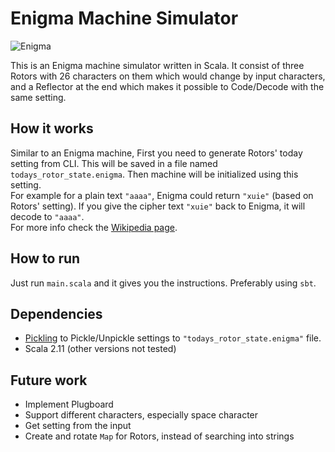# Enigma Machine Simulator
![Enigma](https://upload.wikimedia.org/wikipedia/commons/thumb/3/3e/EnigmaMachineLabeled.jpg/800px-EnigmaMachineLabeled.jpg)

This is an Enigma machine simulator written in Scala. It consist of three Rotors with 26 characters on them which would
change by input characters, and a Reflector at the end which makes it possible to Code/Decode with the same setting.

## How it works
Similar to an Enigma machine, First you need to generate Rotors' today setting from CLI. This will be saved in a file named 
`todays_rotor_state.enigma`. Then machine will be initialized using this setting.  
For example for a plain text `"aaaa"`, Enigma could return `"xuie"` (based on Rotors' setting). If you give the cipher text `"xuie"` back to Enigma,
 it will decode to `"aaaa"`.  
For more info check the [Wikipedia page](https://en.wikipedia.org/wiki/Enigma_machine).
## How to run
Just run `main.scala` and it gives you the instructions. Preferably using `sbt`.

## Dependencies
- [Pickling](https://github.com/scala/pickling) to Pickle/Unpickle settings to `"todays_rotor_state.enigma"` file.
- Scala 2.11 (other versions not tested) 

## Future work
- Implement Plugboard
- Support different characters, especially space character
- Get setting from the input
- Create and rotate `Map` for Rotors, instead of searching into strings

